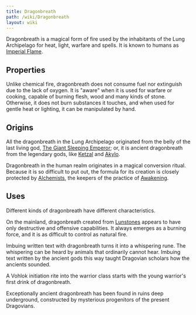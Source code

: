 ```yaml
---
title: Dragonbreath
path: /wiki/Dragonbreath
layout: wiki
---
```


Dragonbreath is a magical form of fire used by the inhabitants of the
Lung Archipelago for heat, light, warfare and spells. It is known to
humans as [Imperial Flame](/wiki/Dragonbreath "wikilink").

Properties
----------

Unlike chemical fire, dragonbreath does not consume fuel nor extinguish
due to the lack of oxygen. It is "aware" when it is used for warfare or
cooking, capable of burning flesh, wood and many kinds of stone.
Otherwise, it does not burn substances it touches, and when used for
gentle heat or lighting, it can be manipulated by hand.

Origins
-------

All the dragonbreath in the Lung Archipelago originated from the belly
of the last living god, [The Giant Sleeping
Emperor](/wiki/The_Emperor "wikilink"); or, it is ancient dragonbreath from
the legendary gods, like [Ketzal](/wiki/Ketzal "wikilink") and
[Akylo](/wiki/Akylo "wikilink").

Dragonbreath in the human realm originates in a magical conversion
ritual. Because it is so difficult to put out, the formula for its
creation is closely protected by [Alchemists](/wiki/Alchemists "wikilink"),
the keepers of the practice of [Awakening](/wiki/Awakening "wikilink").

Uses
----

Different kinds of dragonbreath have different characteristics.

On the mainland, dragonbreath created from
[Lunstones](/wiki/Lunstone "wikilink") appears to have only destructive and
offensive capabilities. It always emerges as a burning force, and it is
as difficult to control as natural fire.

Imbuing written text with dragonbreath turns it into a whispering rune.
The whispering can be heard by animals that ordinarily cannot hear.
Imbuing text written by the ancient gods this way taught Dragovian
scholars how the ancients sounded.

A Vohlok initiation rite into the warrior class starts with the young
warrior's first drink of dragonbreath.

Exceptionally ancient dragonbreath has been found in ruins deep
underground, constructed by mysterious progenitors of the present
Dragovians.
